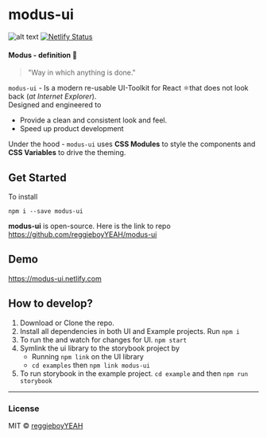 # modus-ui

>
![alt text](https://img.shields.io/badge/Unstable-WorkInPorgress-red "Work in progress")
[![Netlify Status](https://api.netlify.com/api/v1/badges/4f69940d-59f6-47e9-98ed-0846b75fae40/deploy-status)](https://app.netlify.com/sites/modus-ui/deploys)
#### Modus - definition 📖
> "Way in which anything is done." 

`modus-ui` - Is a modern re-usable UI-Toolkit for React ⚛️that does not look back (*at Internet Explorer*).  
Designed and engineered to
 - Provide a clean and consistent look and feel.
 - Speed up product development 

Under the hood - `modus-ui` uses **CSS Modules** to style the components and **CSS Variables** to drive the theming.

## Get Started  

To install  

```
npm i --save modus-ui
```

**modus-ui** is open-source. Here is the link to repo https://github.com/reggieboyYEAH/modus-ui

## Demo 
https://modus-ui.netlify.com

## How to develop?

 1. Download or Clone the repo.
 2. Install all dependencies in both UI and Example projects. Run `npm i`
 3. To run the and watch for changes for UI. `npm start`
 4. Symlink the ui library to the storybook project by
    - Running `npm link` on the UI library
    - `cd examples` then `npm link modus-ui`
 5. To run storybook in the example project. `cd example` and then `npm run storybook`



----
### License
MIT © [reggieboyYEAH](https://github.com/reggieboyYEAH)

